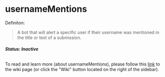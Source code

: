 # usernameMentions

Definiton: 
>A bot that will alert a specific user if their username was mentioned in the title or text of a submission.

###### **Status: Inactive**

To read and learn more (about usernameMentions), please follow this [link](https://github.com/Saroekin/usernameMentions/wiki) to the wiki page (or click the "Wiki" button located on the right of the sidebar).
